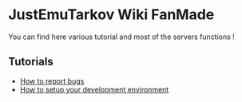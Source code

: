 # JustEmuTarkov Wiki FanMade

You can find here various tutorial and most of the servers functions !



## Tutorials
* [How to report bugs](https://github.com/justemutarkov/Server/wiki/Bug-Reporting)
* [How to setup your development environment](https://github.com/justemutarkov/Wiki/blob/master/tutorials/development-environment-setup.md)
